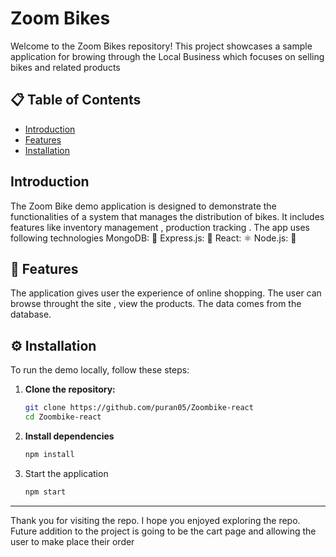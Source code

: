 # Zoom Bikes

Welcome to the Zoom Bikes repository! This project showcases a sample application for browing through the Local Business which focuses on selling bikes and related products

## 📋 Table of Contents

- [Introduction](#introduction)
- [Features](#features)
- [Installation](#installation)

## Introduction

The Zoom Bike demo application is designed to demonstrate the functionalities of a system that manages the distribution of bikes. It includes features like inventory management , production tracking . The app uses following technologies
MongoDB: 🍃
Express.js: 🚀
React: ⚛️
Node.js: 🌳

## 🌟 Features

The application gives user the experience of online shopping. The user can browse throught the site , view the products. The data comes from the database.

## ⚙️ Installation

To run the demo locally, follow these steps:

1. **Clone the repository:**

   ```sh
   git clone https://github.com/puran05/Zoombike-react
   cd Zoombike-react
   ```

2. **Install dependencies**

   ```sh
   npm install
   ```

3. Start the application
   ```sh
   npm start
   ```

---

Thank you for visiting the repo. I hope you enjoyed exploring the repo. Future addition to the project is going to be the cart page and allowing the user to make place their order
